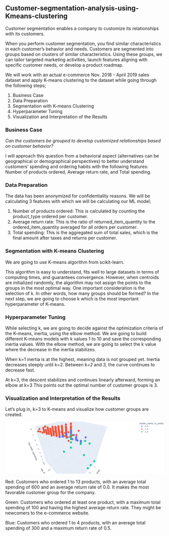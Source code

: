 ## Customer-segmentation-analysis-using-Kmeans-clustering

Customer segmentation enables a company to customize its relationships with its customers.

When you perform customer segmentation, you find similar characteristics in each customer’s behavior and needs. Customers are segmented into groups based on clusters of similar characteristics. Using these groups, we can tailor targeted marketing activities, launch features aligning with specific customer needs, or develop a product roadmap.

We will work with an actual e-commerce Nov. 2018 - April 2019 sales dataset and apply K-means clustering to the dataset while going through the following steps;

1. Business Case
2. Data Preparation
3. Segmentation with K-means Clustering
4. Hyperparameter Tuning
5. Visualization and Interpretation of the Results

### Business Case
*Can the customers be grouped to develop customized relationships based on customer behavior?*

I will approach this question from a behavioral aspect (alternatives can be geographical or demographical perspectives) to better understand customers’ spending and ordering habits with the following features: Number of products ordered, Average return rate, and Total spending.

### Data Preparation
The data has been anonymized for confidentiality reasons.
We will be calculating 3 features with which we will be calculating our ML model;

1. Number of products ordered: This is calculated by counting the product_type ordered per customer.
2. Average return rate: This is the ratio of returned_item_quantity to the ordered_item_quantity averaged for all orders per customer.
3. Total spending: This is the aggregated sum of total sales, which is the final amount after taxes and returns per customer.

### Segmentation with K-means Clustering
We are going to use K-means algorithm from scikit-learn. 

This algorithm is easy to understand, fits well to large datasets in terms of computing times, and guarantees convergence. 
However, when centroids are initialized randomly, the algorithm may not assign the points to the groups in the most optimal way.
One important consideration is the selection of k. In other words, how many groups should be formed? 
In the next step, we are going to choose k which is the most important hyperparameter of K-means.

### Hyperparameter Tuning
While selecting k, we are going to decide against the optimization criteria of the K-means, inertia, using the elbow method. We are going to build different K-means models with k values 1 to 10 and save the corresponding inertia values.
With the elbow method, we are going to select the k value where the decrease in the inertia stabilizes.

When k=1 inertia is at the highest, meaning data is not grouped yet. Inertia decreases steeply until k=2. Between k=2 and 3, the curve continues to decrease fast.

At k=3, the descent stabilizes and continues linearly afterward, forming an elbow at k=3 This points out the optimal number of customer groups is 3.

### Visualization and Interpretation of the Results
Let’s plug in, k=3 to K-means and visualize how customer groups are created.

![Customers Clusters](customers_clusters.png)

Red: Customers who ordered 1 to 13 products, with an average total spending of 600 and an average return rate of 0.0. It makes the most favorable customer group for the company.

Green: Customers who ordered at least one product, with a maximum total spending of 100 and having the highest average return rate. They might be newcomers to the e-commerce website.

Blue: Customers who ordered 1 to 4 products, with an average total spending of 300 and a maximum return rate of 0.5.






